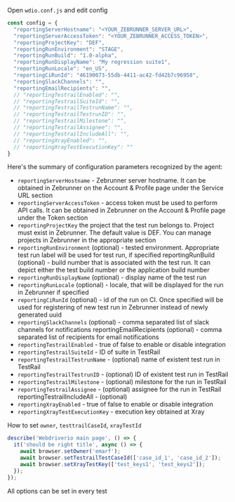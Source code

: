 Open `wdio.conf.js` and edit config
```js
const config = {
  "reportingServerHostname": "<YOUR_ZEBRUNNER_SERVER_URL>",
  "reportingServerAccessToken": "<YOUR_ZEBRUNNER_ACCESS_TOKEN>",
  "reportingProjectKey": "DEF",
  "reportingRunEnvironment": "STAGE",
  "reportingRunBuild": "1.0-alpha",
  "reportingRunDisplayName": "My regression suite1",
  "reportingRunLocale": "en_US",
  "reportingCiRunId": "46190073-55db-4411-ac42-fd42b7c96958",
  "reportingSlackChannels": "",
  "reportingEmailRecipients": "",
  // "reportingTestrailEnabled": "",
  // "reportingTestrailSuiteId": "",
  // "reportingTestrailTestrunName": "",
  // "reportingTestrailTestrunID": "",
  // "reportingTestrailMilestone": "",
  // "reportingTestrailAssignee": "",
  // "reportingTestrailIncludeAll": "",
  // "reportingXrayEnabled": "",
  // "reportingXrayTestExecutionKey": ""
}
```

Here's the summary of configuration parameters recognized by the agent:

- `reportingServerHostname` - Zebrunner server hostname. It can be obtained in Zebrunner on the Account & Profile page under the Service URL section
- `reportingServerAccessToken` - access token must be used to perform API calls. It can be obtained in Zebrunner on the Account & Profile page under the Token section
- `reportingProjectKey` the project that the test run belongs to. Project must exist in Zebrunner. The default value is DEF. You can manage projects in Zebrunner in the appropriate section
- `reportingRunEnvironment` (optional) - tested environment. Appropriate test run label will be used for test run, if specified
reportingRunBuild (optional) - build number that is associated with the test run. It can depict either the test build number or the application build number
- `reportingRunDisplayName` (optional) - display name of the test run
- `reportingRunLocale` (optional) - locale, that will be displayed for the run in Zebrunner if specified
- `reportingCiRunId` (optional) - id of the run on CI. Once specified will be used for registering of new test run in Zebrunner instead of newly generated uuid
- `reportingSlackChannels` (optional) - comma separated list of slack channels for notifications
reportingEmailRecipients (optional) - comma separated list of recipients for email notifications
- `reportingTestrailEnabled` - true of false to enable or disable integration
- `reportingTestrailSuiteId` - ID of suite in TestRail
- `reportingTestrailTestrunName` - (optional) name of existent test run in TestRail
- `reportingTestrailTestrunID` - (optional) ID of existent test run in TestRail
- `reportingTestrailMilestone` - (optional) milestone for the run in TestRail
- `reportingTestrailAssignee` - (optional) assignee for the run in TestRail
reportingTestrailIncludeAll - (optional)
- `reportingXrayEnabled` - true of false to enable or disable integration
- `reportingXrayTestExecutionKey` - execution key obtained at Xray

How to set `owner`, `testtrailCaseId`, `xrayTestId`
```js
describe('Webdriverio main page', () => {
  it('should be right title', async () => {
    await browser.setOwner('emarf');
    await browser.setTestrailTestCaseId(['case_id_1', 'case_id_2']);
    await browser.setXrayTestKey(['test_keys1', 'test_keys2']);
  });
});
```
All options can be set in every test